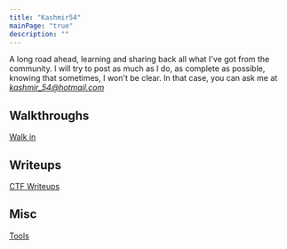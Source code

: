 ```yaml
---
title: "Kashmir54"
mainPage: "true"
description: ""
---
```


A long road ahead, learning and sharing back all what I've got from the community.
I will try to post as much as I do, as complete as possible, knowing that sometimes, I won't be clear. In that case, you can ask me at *kashmir_54@hotmail.com*

## Walkthroughs

[Walk in](/walkthroughs)

## Writeups

[CTF Writeups](/ctfs)

## Misc

[Tools](/tools)